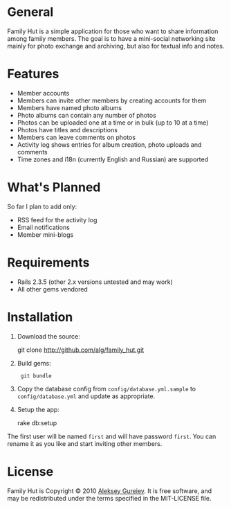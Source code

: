 General
=======

Family Hut is a simple application for those who want to share information among
family members. The goal is to have a mini-social networking site mainly for
photo exchange and archiving, but also for textual info and notes.

Features
========

* Member accounts
* Members can invite other members by creating accounts for them
* Members have named photo albums
* Photo albums can contain any number of photos
* Photos can be uploaded one at a time or in bulk (up to 10 at a time)
* Photos have titles and descriptions
* Members can leave comments on photos
* Activity log shows entries for album creation, photo uploads and comments
* Time zones and i18n (currently English and Russian) are supported

What's Planned
==============

So far I plan to add only:

* RSS feed for the activity log
* Email notifications
* Member mini-blogs

Requirements
============

* Rails 2.3.5 (other 2.x versions untested and may work)
* All other gems vendored

Installation
============

1. Download the source:

    git clone http://github.com/alg/family_hut.git

2. Build gems:

		git bundle
		
3. Copy the database config from `config/database.yml.sample` to `config/database.yml`
	 and update as appropriate.

4. Setup the app:

    rake db:setup

The first user will be named `first` and will have password `first`. You can rename
it as you like and start inviting other members.

License
=======

Family Hut is Copyright © 2010 [Aleksey Gureiev](mailto:spyromus@noizeramp.com).
It is free software, and may be redistributed under the terms specified in the MIT-LICENSE file.